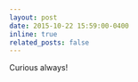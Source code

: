 ```yaml
---
layout: post
date: 2015-10-22 15:59:00-0400
inline: true
related_posts: false
---
```


Curious always!
